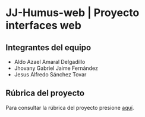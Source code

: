 # JJ-Humus-web | Proyecto interfaces web

## Integrantes del equipo
- Aldo Azael Amaral Delgadillo
- Jhovany Gabriel Jaime Fernández
- Jesus Alfredo Sánchez Tovar

## Rúbrica del proyecto
Para consultar la rúbrica del proyecto presione [aquí](https://docs.google.com/document/d/1TDuC1opL-gy7zAEHCCGkVfFidmCmV6xX/edit?usp=sharing&ouid=114662547185048252107&rtpof=true&sd=true).
